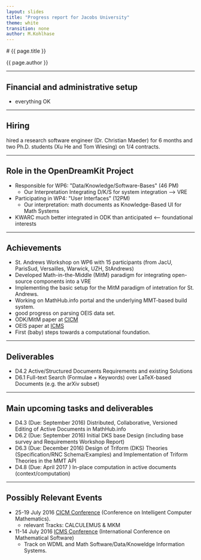 ```yaml
---
layout: slides
title: "Progress report for Jacobs University"
theme: white
transition: none
author: M.Kohlhase
---
```


<section data-markdown data-separator="^---\n" data-separator-vertical="^--\n">
# {{ page.title }}

{{ page.author }}

---

## Financial and administrative setup

- everything OK

---

## Hiring

hired a research software engineer (Dr. Christian Maeder) for 6 months and two Ph.D. students
(Xu He and Tom Wiesing)  on 1/4 contracts. 

---

## Role in the OpenDreamKit Project

* Responsible for WP6: "Data/Knowledge/Software-Bases" (46 PM)
  * Our Interpretation Integrating D/K/S for system  integration -->  VRE
* Participating in WP4: "User Interfaces" (12PM)
  * Our interpretation:  math documents as Knowledge-Based UI for Math Systems
* KWARC much better integrated in ODK than anticipated <-- foundational interests

---

## Achievements

* St. Andrews Workshop on WP6 with 15 participants (from JacU, ParisSud, Versailles,
  Warwick, UZH, StAndrews)
* Developed Math-in-the-Middle (MitM) paradigm for integrating open-source components into a VRE
* Implementing the basic setup for the MitM paradigm of intetration for St. Andrews.
* Working on MathHub.info portal and the underlying MMT-based build system.
* good progress  on parsing OEIS data set.
* ODK/MitM paper  at [CICM](http://cicm-conference.org/2016) 
* OEIS paper at  [ICMS](http://icms2016.zib.de/) 
* First (baby) steps towards a computational foundation. 

---

## Deliverables

* D4.2 Active/Structured Documents Requirements and existing Solutions
* D6.1 Full-text Search (Formulae + Keywords) over LaTeX-based Documents (e.g. the arXiv subset)

---

## Main upcoming tasks and deliverables

* D4.3 (Due: September 2016) Distributed, Collaborative, Versioned Editing of Active Documents in MathHub.info
* D6.2 (Due: September 2016) Initial DKS base Design (including base survey and Requirements Workshop Report)
* D6.3 (Due: December 2016) Design of Triform (DKS) Theories (Specification/RNC Schema/Examples) and Implementation of Triform Theories in the MMT API  
* D4.8 (Due: April 2017 ) In-place computation in active documents (context/computation)

---

## Possibly Relevant Events

* 25-19 July 2016 [CICM Conference](http://cicm-conference.org/2016) (Conference on Intelligent Computer Mathematics).
  * relevant Tracks: CALCULEMUS & MKM
* 11-14 July 2016 [ICMS Conference](http://icms2016.zib.de/) (International Conference on Mathematical Software)
  * Track on WDML and Math Software/Data/Knoweldge Information Systems.


</section>
